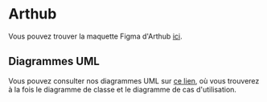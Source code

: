 # Arthub

Vous pouvez trouver la maquette Figma d'Arthub [ici](https://www.figma.com/file/mdUv4GiYvQG8iHFuBSrUMj/arthub?type=design&node-id=1%3A2&mode=design&t=F55glF1x7fEnQUR0-1).

## Diagrammes UML

Vous pouvez consulter nos diagrammes UML sur [ce lien]([lien_vers_les_diagrammes_UML](https://lucid.app/lucidchart/cb4dca35-1a88-40be-8f08-776f5faa5f64/edit?viewport_loc=1010%2C-1229%2C2622%2C1284%2C0_0&invitationId=inv_97a8369c-45dc-4ee7-b2a9-9b4d2e1cc201)https://lucid.app/lucidchart/cb4dca35-1a88-40be-8f08-776f5faa5f64/edit?viewport_loc=1010%2C-1229%2C2622%2C1284%2C0_0&invitationId=inv_97a8369c-45dc-4ee7-b2a9-9b4d2e1cc201), où vous trouverez à la fois le diagramme de classe et le diagramme de cas d'utilisation.
